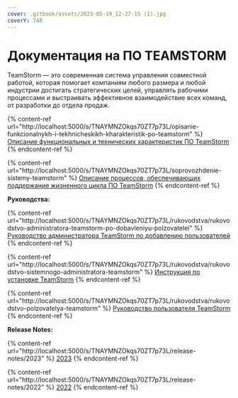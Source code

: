 ```yaml
---
cover: .gitbook/assets/2023-05-19_12-27-15 (1).jpg
coverY: 748
---
```


# Документация на ПО TEAMSTORM

TeamStorm — это cовременная система управления совместной работой, которая помогает компаниям любого размера и любой индустрии достигать стратегических целей, управлять рабочими процессами и выстраивать эффективное взаимодействие всех команд, от разработки до отдела продаж.

{% content-ref url="http://localhost:5000/s/TNAYMNZOkqs70ZT7p73L/opisanie-funkcionalnykh-i-tekhnicheskikh-kharakteristik-po-teamstorm" %}
[Описание функциональных и технических характеристик ПО TeamStorm](http://localhost:5000/s/TNAYMNZOkqs70ZT7p73L/opisanie-funkcionalnykh-i-tekhnicheskikh-kharakteristik-po-teamstorm)
{% endcontent-ref %}

{% content-ref url="http://localhost:5000/s/TNAYMNZOkqs70ZT7p73L/soprovozhdenie-sistemy-teamstorm" %}
[Описание процессов, обеспечивающих поддержание жизненного цикла ПО TeamStorm](http://localhost:5000/s/TNAYMNZOkqs70ZT7p73L/soprovozhdenie-sistemy-teamstorm)
{% endcontent-ref %}



**Руководства:**

{% content-ref url="http://localhost:5000/s/TNAYMNZOkqs70ZT7p73L/rukovodstva/rukovodstvo-administratora-teamstorm-po-dobavleniyu-polzovatelei" %}
[Руководство администратора TeamStorm по добавлению пользователей](http://localhost:5000/s/TNAYMNZOkqs70ZT7p73L/rukovodstva/rukovodstvo-administratora-teamstorm-po-dobavleniyu-polzovatelei)
{% endcontent-ref %}

{% content-ref url="http://localhost:5000/s/TNAYMNZOkqs70ZT7p73L/rukovodstva/rukovodstvo-sistemnogo-administratora-teamstorm" %}
[Инструкция по установке TeamStorm](http://localhost:5000/s/TNAYMNZOkqs70ZT7p73L/rukovodstva/rukovodstvo-sistemnogo-administratora-teamstorm)
{% endcontent-ref %}

{% content-ref url="http://localhost:5000/s/TNAYMNZOkqs70ZT7p73L/rukovodstva/rukovodstvo-polzovatelya-teamstorm" %}
[Руководство пользователя TeamStorm](http://localhost:5000/s/TNAYMNZOkqs70ZT7p73L/rukovodstva/rukovodstvo-polzovatelya-teamstorm)
{% endcontent-ref %}

**Release Notes:**

{% content-ref url="http://localhost:5000/s/TNAYMNZOkqs70ZT7p73L/release-notes/2023" %}
[2023](http://localhost:5000/s/TNAYMNZOkqs70ZT7p73L/release-notes/2023)
{% endcontent-ref %}

{% content-ref url="http://localhost:5000/s/TNAYMNZOkqs70ZT7p73L/release-notes/2022" %}
[2022](http://localhost:5000/s/TNAYMNZOkqs70ZT7p73L/release-notes/2022)
{% endcontent-ref %}

